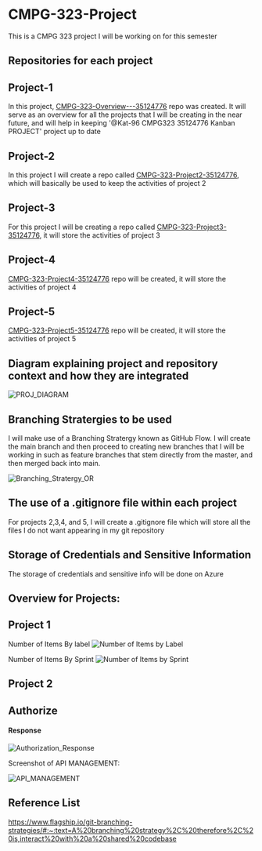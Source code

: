# CMPG-323-Project
This is a CMPG 323 project I will be working on for this semester

## Repositories for each project 

## Project-1

In this project, [CMPG-323-Overview---35124776](https://github.com/Kat-96/CMPG-323-Overview---35124776) repo was created. It will serve as an overview for all the projects that I will be creating in the near future, and will help in keeping '@Kat-96 CMPG323 35124776 Kanban PROJECT' project up to date

## Project-2

In this project I will create a repo called [CMPG-323-Project2-35124776](https://github.com/Kat-96/CMPG-323-Project2-35124776), which will basically be used to keep the activities of project 2

## Project-3

For this project I will be creating a repo called [CMPG-323-Project3-35124776](https://github.com/Kat-96/CMPG-323-Project3-35124776), it will store the activities of project 3

## Project-4

[CMPG-323-Project4-35124776](https://github.com/Kat-96/CMPG-323-Project4-35124776) repo will be created, it will store the activities of project 4

## Project-5

[CMPG-323-Project5-35124776](https://github.com/Kat-96/CMPG-323-Project5-35124776) repo will be created, it will store the activities of project 5

## Diagram explaining project and repository context and how they are integrated
  ![PROJ_DIAGRAM](https://user-images.githubusercontent.com/90704811/185258451-8a78f6f5-faba-469d-b534-e618be914134.png)

## Branching Stratergies to be used
 I will make use of a Branching Stratergy known as GitHub Flow.
 I will create the main branch and then proceed to creating new branches that I will be working in such as feature branches that stem directly from the master, and then merged back into main.
 
  ![Branching_Stratergy_OR](https://user-images.githubusercontent.com/90704811/185413904-5fae41e3-b19c-463e-9590-4078b8187b22.png)
    
 ## The use of a .gitignore file within each project
   For projects 2,3,4, and 5, I will create a .gitignore file which will store all the files I do not want appearing in my git repository

 ## Storage of Credentials and Sensitive Information
  The storage of credentials and sensitive info will be done on Azure
  
  
## Overview for Projects: 
## Project 1
  Number of Items By label
  ![Number of Items by Label](https://user-images.githubusercontent.com/90704811/202712319-92101276-640e-46f6-832b-93d8d362a370.png)
  
  Number of Items By Sprint
  ![Number of Items by Sprint](https://user-images.githubusercontent.com/90704811/202713219-29d72763-9dcb-4e3b-945a-3ebb5b331295.png)

## Project 2

## Authorize
#### Response
  ![Authorization_Response](https://user-images.githubusercontent.com/90704811/189106951-42e3a336-f70e-454b-981f-cecfc9e4c770.png)
  
  
   Screenshot of API MANAGEMENT:
   
   ![API_MANAGEMENT](https://user-images.githubusercontent.com/90704811/189646362-63a5ae28-a95a-432a-b784-cf10ab40ae72.png)
 
 ## Reference List
  https://www.flagship.io/git-branching-strategies/#:~:text=A%20branching%20strategy%2C%20therefore%2C%20is,interact%20with%20a%20shared%20codebase
